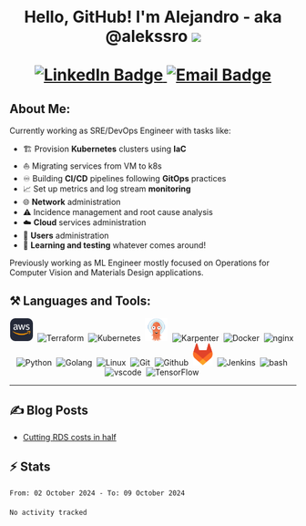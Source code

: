 <!-- <div id="header" align="center">
  <img src="assets/profile.png" width="150"/>
</div> -->

<h1 style="text-align:center" align="center">
  <br>Hello, GitHub! I'm Alejandro - aka @alekssro
  <img src="https://media.giphy.com/media/hvRJCLFzcasrR4ia7z/giphy.gif" width="30px"/>
  <div id="badges" align="center">
    <br>
    <a href="https://www.linkedin.com/in/alekssro/">
      <img src="https://img.shields.io/badge/LinkedIn-blue?style=for-the-badge&logo=linkedin&logoColor=white" alt="LinkedIn Badge"/>
    </a>
    <a href="mailto:alekss.ro@gmail.com">
      <img src="https://img.shields.io/badge/Mail-grey?style=for-the-badge&logo=mail.ru&logoColor=white" alt="Email Badge"/>
    </a>
    <!-- <a href="https://alekssro.com">
      <img src="https://img.shields.io/badge/web-darkgreen?style=for-the-badge&logo=linktree&logoColor=white" alt="Alekssro.com Badge"/>
    </a> -->
  </div>
</h1>

## About Me:

Currently working as SRE/DevOps Engineer with tasks like:

- 🏗️ Provision **Kubernetes** clusters using **IaC**
- ⛵ Migrating services from VM to k8s
- ♾️ Building **CI/CD** pipelines following **GitOps** practices
- 📈 Set up metrics and log stream **monitoring**
- 🌐 **Network** administration
- ⚠️ Incidence management and root cause analysis
- ☁️ **Cloud** services administration
- 👤 **Users** administration
- 🔬 **Learning and testing** whatever comes around!

Previously working as ML Engineer mostly focused on Operations for Computer Vision and Materials Design applications.

## ⚒ Languages and Tools:

<div align="center">
  <img src="https://raw.githubusercontent.com/tandpfun/skill-icons/main/icons/AWS-Dark.svg" title="AWS" alt="AWS" width="40" height="40"/>&nbsp;
  <img src="https://www.vectorlogo.zone/logos/terraformio/terraformio-icon.svg" title="Terraform" alt="Terraform" width="40" height="40"/>&nbsp;
  <img src="https://cdn.jsdelivr.net/gh/devicons/devicon/icons/kubernetes/kubernetes-plain.svg" title="Kubernetes" alt="Kubernetes" width="40" height="40"/>&nbsp;
  <img src="https://raw.githubusercontent.com/devicons/devicon/master/icons/argocd/argocd-original.svg" title="ArgoCD" alt="ArgoCD" width="40" height="40"/>&nbsp;
  <img src="https://raw.githubusercontent.com/aws/karpenter/7dfcd6e49c979f5c3518e351dcfbc1ddfa49f735/website/static/favicon.svg" title="Karpenter" alt="Karpenter" width="40" height="40"/>&nbsp;
  <img src="https://cdn.jsdelivr.net/gh/devicons/devicon/icons/docker/docker-plain.svg" title="Docker" alt="Docker" width="40" height="40"/>&nbsp;
  <img src="https://cdn.jsdelivr.net/gh/devicons/devicon/icons/nginx/nginx-original.svg" title="nginx" alt="nginx" width="40" height="40"/>&nbsp;
  <img src="https://cdn.jsdelivr.net/gh/devicons/devicon/icons/python/python-original.svg" title="Python" alt="Python" width="40" height="40"/>&nbsp;
  <img src="https://cdn.jsdelivr.net/gh/devicons/devicon/icons/go/go-original-wordmark.svg" title="Go" alt="Golang" width="40" height="40"/>&nbsp;
  <img src="https://cdn.jsdelivr.net/gh/devicons/devicon/icons/debian/debian-original.svg" title="Linux" alt="Linux" width="40" height="40"/>&nbsp;
  <img src="https://cdn.jsdelivr.net/gh/devicons/devicon/icons/git/git-original.svg" title="Git" alt="Git" width="35" height="40"/>&nbsp;
  <img src="https://cdn.jsdelivr.net/gh/devicons/devicon/icons/github/github-original.svg" title="Github" alt="Github" width="40" height="40"/>&nbsp;
  <img src="https://raw.githubusercontent.com/devicons/devicon/2ae2a900d2f041da66e950e4d48052658d850630/icons/gitlab/gitlab-original.svg" title="Gitlab" alt="Gitlab" width="35" height="40"/>&nbsp;
  <img src="https://cdn.jsdelivr.net/gh/devicons/devicon/icons/jenkins/jenkins-original.svg" title="Jenkins" alt="Jenkins" width="40" height="40"/>&nbsp;
  <img src="https://cdn.jsdelivr.net/gh/devicons/devicon/icons/bash/bash-original.svg" title="bash" alt="bash" width="40" height="40"/>&nbsp;
  <img src="https://cdn.jsdelivr.net/gh/devicons/devicon/icons/vscode/vscode-original.svg" title="vscode" alt="vscode" width="30" height="40"/>&nbsp;
  <img src="https://cdn.jsdelivr.net/gh/devicons/devicon/icons/tensorflow/tensorflow-original.svg" title="TensorFlow" alt="TensorFlow" width="30" height="40"/>&nbsp;
  
</div>

---

## :writing_hand: Blog Posts

<!-- BLOG-POST-LIST:START -->
- [Cutting RDS costs in half](https://dev.to/alekssro/cutting-rds-costs-in-half-4bk8)
<!-- BLOG-POST-LIST:END -->


## :zap: Stats

<!--START_SECTION:waka-->

```txt
From: 02 October 2024 - To: 09 October 2024

No activity tracked
```

<!--END_SECTION:waka-->

<!-- Not working with GitHub repos at the moment, so stats are not accurate. -->
<!-- <img alt="GitHub Stats" src="https://github-readme-stats.vercel.app/api?username=alekssro&show_icons=true&hide_title=true&hide_border=true&hide=stars&theme=dracula"/> -->

